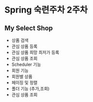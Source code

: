 # Spring 숙련주차 2주차
## My Select Shop 
 - 상품 검색   
 - 관심 상품 등록 
 - 관심 상품 희망 최저가 등록
 - 관심 상품 조회
 - Scheduler 기능 
 - 회원 기능
 - 회원별 상품 
 - 페이징 및 정렬
 - 폴더 기능 (추가,조회)
 - 관심 상품 조회